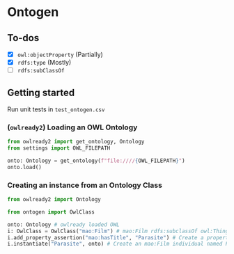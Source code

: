 # Ontogen

## To-dos
- [x] `owl:objectProperty` (Partially)
- [x] `rdfs:type` (Mostly)
- [ ] `rdfs:subClassOf`

## Getting started
Run unit tests in `test_ontogen.csv`

### (`owlready2`) Loading an OWL Ontology
```python
from owlready2 import get_ontology, Ontology
from settings import OWL_FILEPATH

onto: Ontology = get_ontology(f"file:////{OWL_FILEPATH}")
onto.load()
```

### Creating an instance from an Ontology Class
```python
from owlready2 import Ontology

from ontogen import OwlClass

onto: Ontology # owlready loaded OWL
i: OwlClass = OwlClass("mao:Film") # mao:Film rdfs:subclassOf owl:Thing
i.add_property_assertion("mao:hasTitle", "Parasite") # Create a property assertion for an individual
i.instantiate("Parasite", onto) # Create an mao:Film individual named Parasite in a given OWL Ontology
```